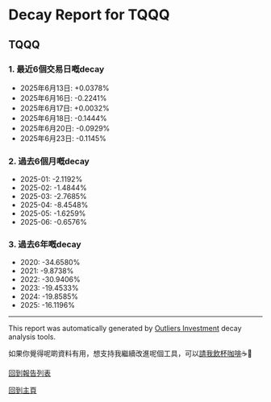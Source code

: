 # Decay Report for TQQQ

## TQQQ

### 1. 最近6個交易日嘅decay

- 2025年6月13日: +0.0378%
- 2025年6月16日: -0.2241%
- 2025年6月17日: +0.0032%
- 2025年6月18日: -0.1444%
- 2025年6月20日: -0.0929%
- 2025年6月23日: -0.1145%

### 2. 過去6個月嘅decay

- 2025-01: -2.1192%
- 2025-02: -1.4844%
- 2025-03: -2.7685%
- 2025-04: -8.4548%
- 2025-05: -1.6259%
- 2025-06: -0.6576%

### 3. 過去6年嘅decay

- 2020: -34.6580%
- 2021: -9.8738%
- 2022: -30.9406%
- 2023: -19.4533%
- 2024: -19.8585%
- 2025: -16.1196%

------------------------------
This report was automatically generated by [Outliers Investment](https://outliersecon.github.io/Outliers-Investment/) decay analysis tools.

如果你覺得呢啲資料有用，想支持我繼續改進呢個工具，可以[請我飲杯咖啡](https://buymeacoffee.com/outliersecon)☕🙏

[回到報告列表](https://outliersecon.github.io/Outliers-Investment/reports/reports_public)

[回到主頁](https://outliersecon.github.io/Outliers-Investment/)